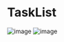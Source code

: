 # TaskList

![image](https://github.com/StjepanPetrovic/TaskList/assets/79259870/ff94f25a-455b-4122-af1f-90d3e03c8030)
![image](https://github.com/StjepanPetrovic/TaskList/assets/79259870/86da3131-7c71-4ecf-aaa1-5e3b42461d75)
